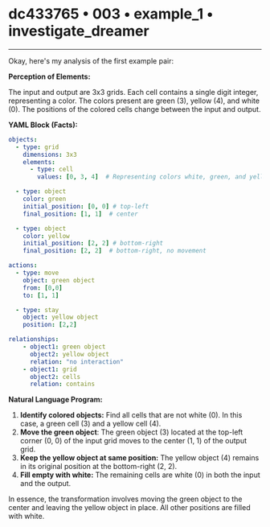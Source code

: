 # dc433765 • 003 • example_1 • investigate_dreamer

---
Okay, here's my analysis of the first example pair:

**Perception of Elements:**

The input and output are 3x3 grids. Each cell contains a single digit integer, representing a color. The colors present are green (3), yellow (4), and white (0).  The positions of the colored cells change between the input and output.

**YAML Block (Facts):**



```yaml
objects:
  - type: grid
    dimensions: 3x3
    elements:
      - type: cell
        values: [0, 3, 4]  # Representing colors white, green, and yellow

  - type: object
    color: green
    initial_position: [0, 0] # top-left
    final_position: [1, 1]  # center

  - type: object
    color: yellow
    initial_position: [2, 2] # bottom-right
    final_position: [2, 2]  # bottom-right, no movement

actions:
  - type: move
    object: green object
    from: [0,0]
    to: [1, 1]

  - type: stay
    object: yellow object
    position: [2,2]

relationships:
    - object1: green object
      object2: yellow object
      relation: "no interaction"
    - object1: grid
      object2: cells
      relation: contains

```



**Natural Language Program:**

1.  **Identify colored objects:** Find all cells that are not white (0). In this case, a green cell (3) and a yellow cell (4).
2.  **Move the green object**: The green object (3) located at the top-left corner (0, 0) of the input grid moves to the center (1, 1) of the output grid.
3.  **Keep the yellow object at same position:** The yellow object (4) remains in its original position at the bottom-right (2, 2).
4. **Fill empty with white:** The remaining cells are white (0) in both the input and the output.

In essence, the transformation involves moving the green object to the center and leaving the yellow object in place. All other positions are filled with white.

